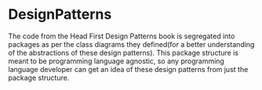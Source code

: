 # DesignPatterns

The code from the Head First Design Patterns book is segregated into packages as per the class diagrams they defined(for a better understanding of the abstractions of these design patterns).
This package structure is meant to be programming language agnostic, so any programming language developer can get an idea of these design patterns from just the package structure.
